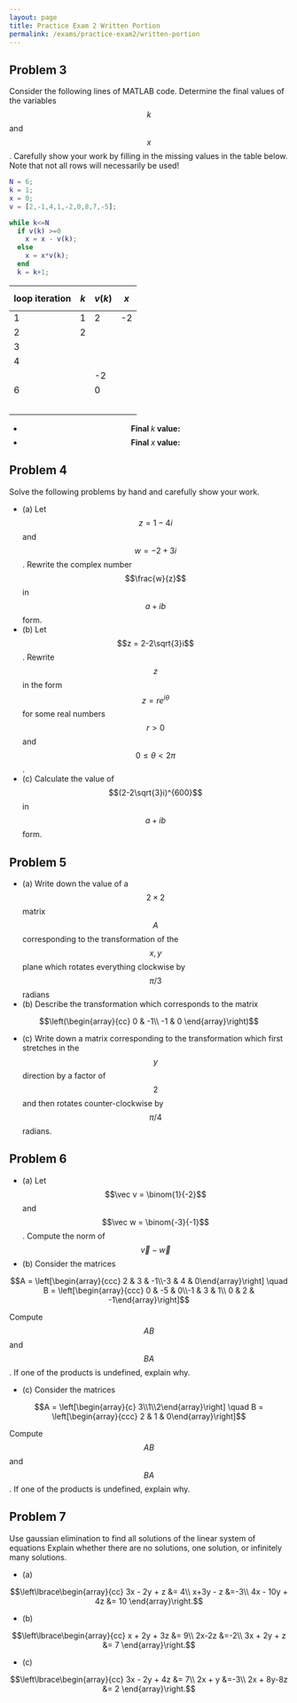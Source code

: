 ```yaml
---
layout: page
title: Practice Exam 2 Written Portion
permalink: /exams/practice-exam2/written-portion
---
```


## Problem 3
Consider the following lines of MATLAB code.  Determine the final values of the variables $$k$$ and $$x$$.  Carefully show your work by filling in the missing values in the table below.  Note that not all rows will necessarily be used!

```Matlab
N = 6;
k = 1;
x = 0;
v = [2,-1,4,1,-2,0,8,7,-5];

while k<=N
  if v(k) >=0
    x = x - v(k);
  else
    x = x*v(k);
  end
  k = k+1;
```

| loop iteration | $$k$$ | $$v(k)$$ | $$x$$ |
| -------------- | ----- | -------- | ----- |
|        1       |   1   |     2    |  -2   |
|        2       |   2   |          |       |
|        3       |       |          |       |
|        4       |       |          |       |
|                |       |    -2    |       |
|        6       |       |     0    |       |
|                |       |          |       |
|                |       |          |       |
|                |       |          |       |
|                |       |          |       |
|                |       |          |       |


* $$\textbf{Final $k$ value:}$$
* $$\textbf{Final $x$ value:}$$

## Problem 4

Solve the following problems by hand and carefully show your work.

* (a) Let $$z=1-4i$$ and $$w=-2+3i$$.  Rewrite the complex number $$\frac{w}{z}$$ in $$a+ib$$ form.
* (b) Let $$z = 2-2\sqrt{3}i$$.  Rewrite $$z$$ in the form $$z = re^{i\theta}$$ for some real numbers $$r>0$$ and $$0\leq \theta < 2\pi$$.
* (c) Calculate the value of $$(2-2\sqrt{3}i)^{600}$$ in $$a + ib$$ form.

## Problem 5

* (a) Write down the value of a $$2\times 2$$ matrix $$A$$ corresponding to the transformation of the $$x,y$$ plane which rotates everything clockwise by $$\pi/3$$ radians 
* (b) Describe the transformation which corresponds to the matrix

$$\left(\begin{array}{cc}
 0 & -1\\
-1 &  0
\end{array}\right)$$

* (c) Write down a matrix corresponding to the transformation which first stretches in the $$y$$ direction by a factor of $$2$$ and then rotates counter-clockwise by $$\pi/4$$ radians.

## Problem 6

* (a) Let $$\vec v = \binom{1}{-2}$$ and $$\vec w = \binom{-3}{-1}$$.
Compute the norm of $$\vec v-\vec w$$
* (b) Consider the matrices

$$A = \left[\begin{array}{ccc} 2 & 3 & -1\\-3 & 4 & 0\end{array}\right]
\quad
B = \left[\begin{array}{ccc} 0 & -5 & 0\\-1 & 3 & 1\\ 0 & 2 & -1\end{array}\right]$$

Compute $$AB$$ and $$BA$$.  If one of the products is undefined, explain why.

* (c) Consider the matrices

$$A = \left[\begin{array}{c} 3\\1\\2\end{array}\right]
\quad
B = \left[\begin{array}{ccc} 2 & 1 & 0\end{array}\right]$$

Compute $$AB$$ and $$BA$$.  If one of the products is undefined, explain why.

## Problem 7

Use gaussian elimination to find all solutions of the linear system of equations
Explain whether there are no solutions, one solution, or infinitely many solutions.

* (a)

$$\left\lbrace\begin{array}{cc}
3x - 2y + z &= 4\\
 x+3y - z &=-3\\
4x - 10y + 4z &= 10
\end{array}\right.$$

* (b)

$$\left\lbrace\begin{array}{cc}
x + 2y + 3z &= 9\\
2x-2z &=-2\\
3x + 2y + z &= 7
\end{array}\right.$$

* (c)

$$\left\lbrace\begin{array}{cc}
3x - 2y + 4z &= 7\\
2x + y &=-3\\
2x + 8y-8z &= 2
\end{array}\right.$$






